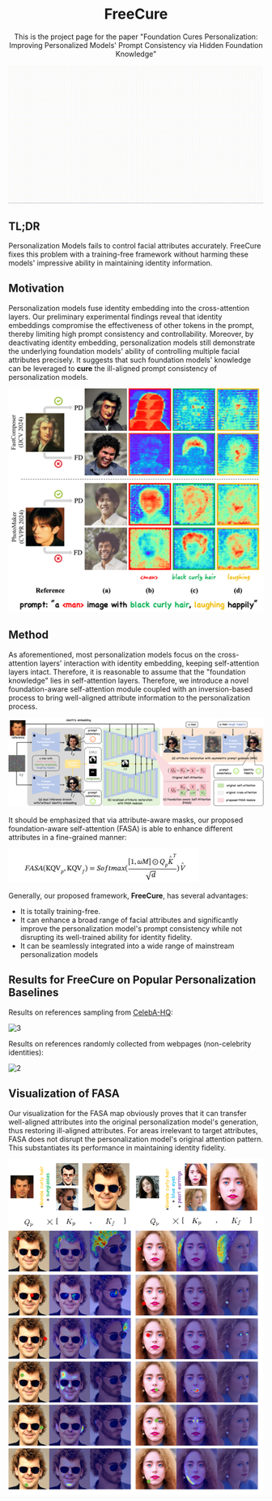 <!--
Hey, thanks for using the awesome-readme-template template.  
If you have any enhancements, then fork this project and create a pull request 
or just open an issue with the label "enhancement".

Don't forget to give this project a star for additional support ;)
Maybe you can mention me or this repo in the acknowledgements too
-->

<!--
This README is a slimmed down version of the original one.
Removed sections:
- Screenshots
- Running Test
- Deployment
- FAQ
- Acknowledgements
-->

<div align="center">
  <h1>FreeCure</h1>
  <p>
    This is the project page for the paper "Foundation Cures Personalization: Improving Personalized Models' Prompt Consistency via Hidden Foundation Knowledge"
  </p>
</div>

![cross-attn](./assets/teaser_clip.gif)


## TL;DR
Personalization Models fails to control facial attributes accurately. FreeCure fixes this problem with a training-free framework without harming these models' impressive ability in maintaining identity information.

## Motivation
Personalization models fuse identity embedding into the cross-attention layers. Our preliminary experimental findings reveal that identity embeddings compromise the effectiveness of other tokens in the prompt, thereby limiting high prompt consistency and controllability. Moreover, by deactivating identity embedding, personalization models still demonstrate the underlying foundation models' ability of controlling multiple facial attributes precisely. It suggests that such foundation models' knowledge can be leveraged to **cure** the ill-aligned prompt consistency of personalization models.

![5](./assets/cross-attn-vis.png)

## Method
As aforementioned, most personalization models focus on the cross-attention layers' interaction with identity embedding, keeping self-attention layers intact. Therefore, it is reasonable to assume that the "foundation knowledge" lies in self-attention layers. Therefore, we introduce a novel foundation-aware self-attention module coupled with an inversion-based process to bring well-aligned attribute information to the personalization process.

![cross-attn](./assets/method.png)

It should be emphasized that via attribute-aware masks, our proposed foundation-aware self-attention (FASA) is able to enhance different attributes in a fine-grained manner:

![4](./assets/fasa.png)

Generally, our proposed framework, **FreeCure**, has several advantages:
* It is totally training-free.
* It can enhance a broad range of facial attributes and significantly improve the personalization model's prompt consistency while not disrupting its well-trained ability for identity fidelity.
* It can be seamlessly integrated into a wide range of mainstream personalization models

## Results for FreeCure on Popular Personalization Baselines
Results on references sampling from [CelebA-HQ](https://mmlab.ie.cuhk.edu.hk/projects/CelebA.html):

![3](./assets/result_1.png)

Results on references randomly collected from webpages (non-celebrity identities):

![2](./assets/result_2.png)

## Visualization of FASA

Our visualization for the FASA map obviously proves that it can transfer well-aligned attributes into the original personalization model's generation, thus restoring ill-aligned attributes. For areas irrelevant to target attributes, FASA does not disrupt the personalization model's original attention pattern. This substantiates its performance in maintaining identity fidelity.

![1](./assets/fasa_vis.png)
